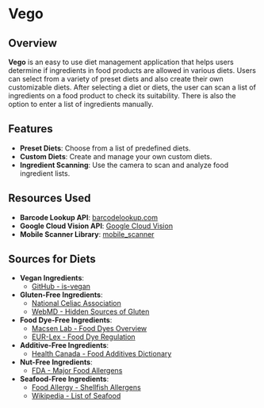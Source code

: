# Vego

## Overview

**Vego** is an easy to use diet management application that helps users determine if ingredients in food products are allowed in various diets. Users can select from a variety of preset diets and also create their own customizable diets. After selecting a diet or diets, the user can scan a list of ingredients on a food product to check its suitability. There is also the option to enter a list of ingredients manually. 

## Features

- **Preset Diets**: Choose from a list of predefined diets.
- **Custom Diets**: Create and manage your own custom diets.
- **Ingredient Scanning**: Use the camera to scan and analyze food ingredient lists.

## Resources Used

- **Barcode Lookup API**: [barcodelookup.com](https://barcodelookup.com)
- **Google Cloud Vision API**: [Google Cloud Vision](https://cloud.google.com/vision)
- **Mobile Scanner Library**: [mobile_scanner](https://github.com/juliansteenbakker/mobile_scanner)

## Sources for Diets

- **Vegan Ingredients**: 
  - [GitHub - is-vegan](https://github.com/hmontazeri/is-vegan)
- **Gluten-Free Ingredients**:
  - [National Celiac Association](https://nationalceliac.org/ingredients-people-question/)
  - [WebMD - Hidden Sources of Gluten](https://www.webmd.com/diet/features/hidden-sources-of-gluten)
- **Food Dye-Free Ingredients**:
  - [Macsen Lab - Food Dyes Overview](https://www.macsenlab.com/blog/food-dyes-an-overview/)
  - [EUR-Lex - Food Dye Regulation](https://eur-lex.europa.eu/legal-content/EN/TXT/?uri=CELEX%3A02008R1333-20240423)
- **Additive-Free Ingredients**:
  - [Health Canada - Food Additives Dictionary](https://www.canada.ca/en/health-canada/services/food-nutrition/food-safety/food-additives/dictionary/permitted-use-canada.html)
- **Nut-Free Ingredients**: 
  - [FDA - Major Food Allergens](https://www.fda.gov/industry/fda-basics-industry/section-201qq-act-defines-term-major-food-allergen-include-tree-nuts-addition-three-examples)
- **Seafood-Free Ingredients**:
  - [Food Allergy - Shellfish Allergens](https://www.foodallergy.org/living-food-allergies/food-allergy-essentials/common-allergens/shellfish#:~:text=There%20are%20two%20groups%20of,squid%2C%20abalone%2C%20snail)
  - [Wikipedia - List of Seafood](https://en.wikipedia.org/wiki/List_of_types_of_seafood)

